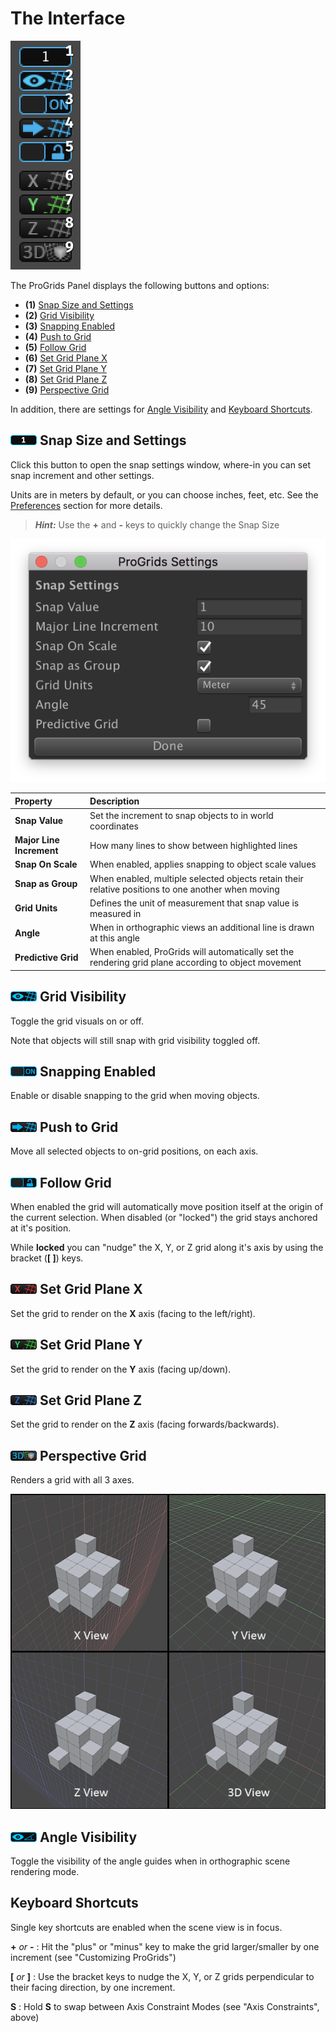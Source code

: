 

# The Interface

![interface](images/interface.png)

The ProGrids Panel displays the following buttons and options:

* **(1)** [Snap Size and Settings](#settings)
* **(2)** [Grid Visibility](#grid-vis)
* **(3)** [Snapping Enabled](#snap)
* **(4)** [Push to Grid](#push)
* **(5)** [Follow Grid](#follow)
* **(6)** [Set Grid Plane X](#gridX)
* **(7)** [Set Grid Plane Y](#gridY)
* **(8)** [Set Grid Plane Z](#gridZ)
* **(9)** [Perspective Grid](#perspective)

In addition, there are settings for [Angle Visibility](#angle-vis) and [Keyboard Shortcuts](#hotkeys).



<a name="settings"></a>


## ![gui_snap-size](images/icons/snap-size.png) Snap Size and Settings 

Click this button to open the snap settings window, where-in you can set snap increment and other settings.

Units are in meters by default, or you can choose inches, feet, etc. See the [Preferences](preferences.md) section for more details.

> ***Hint:*** Use the **+** and **-** keys to quickly change the Snap Size

![scene-settings](images/scene-settings.png)

| **Property** | **Description** |
|:--|:--|
| **Snap Value** | Set the increment to snap objects to in world coordinates |
| **Major Line Increment** | How many lines to show between highlighted lines |
| **Snap On Scale** | When enabled, applies snapping to object scale values |
| **Snap as Group** | When enabled, multiple selected objects retain their relative positions to one another when moving |
| **Grid Units** | Defines the unit of measurement that snap value is measured in |
| **Angle** | When in orthographic views an additional line is drawn at this angle |
| **Predictive Grid** | When enabled, ProGrids will automatically set the rendering grid plane according to object movement |



<a name="grid-vis"></a>

## ![gui_vis-on](images/icons/grid-vis.png) Grid Visibility 

Toggle the grid visuals on or off.

Note that objects will still snap with grid visibility toggled off.



<a name="snap"></a>

## ![gui_snap-on](images/icons/snap-enabled.png) Snapping Enabled 

Enable or disable snapping to the grid when moving objects.



<a name="push"></a>

## ![gui_push-to-grid](images/icons/push-to-grid.png) Push to Grid 

Move all selected objects to on-grid positions, on each axis.



<a name="follow"></a>

## ![lock grid](images/icons/grid-lock.png) Follow Grid 

When enabled the grid will automatically move position itself at the origin of the current selection. When disabled (or "locked") the grid stays anchored at it's position.

While **locked** you can "nudge" the X, Y, or Z grid along it's axis by using the bracket (**[ ]**) keys.



<a name="gridX"></a>

## ![Set grid plane](images/icons/grid-x.png) Set Grid Plane X 

Set the grid to render on the **X** axis (facing to the left/right).



<a name="gridY"></a>

## ![set grid plane](images/icons/grid-y.png) Set Grid Plane Y 

Set the grid to render on the **Y** axis (facing up/down).



<a name="gridZ"></a>

## ![set grid plane](images/icons/grid-z.png) Set Grid Plane Z

Set the grid to render on the **Z** axis (facing forwards/backwards).



<a name="perpective"></a>

## ![perspective grid](images/icons/perspective.png) Perspective Grid

Renders a grid with all 3 axes.

![grid-views](images/gridViews_600px.png)



<a name="angle-vis"></a>

## ![angle vis](images/icons/angle-vis.png) Angle Visibility

Toggle the visibility of the angle guides when in orthographic scene rendering mode.



<a name="hotkeys"></a>

## Keyboard Shortcuts

Single key shortcuts are enabled when the scene view is in focus.

**+** *or* **-** : Hit the "plus" or "minus" key to make the grid larger/smaller by one increment (see "Customizing ProGrids")

**[** *or* **]** : Use the bracket keys to nudge the X, Y, or Z grids perpendicular to their facing direction, by one increment.

**S** : Hold **S** to swap between Axis Constraint Modes (see "Axis Constraints", above)